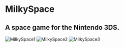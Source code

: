 # MilkySpace
## A space game for the Nintendo 3DS.

![MilkySpace1](https://github.com/Noxor11/MilkySpace/assets/54048112/7ce07057-8adc-4d67-adbc-f8dbf183f30d)
![MilkySpace2](https://github.com/Noxor11/MilkySpace/assets/54048112/c7e23462-b734-49ae-9c7a-a7adaffaf74d)
![MilkySpace3](https://github.com/Noxor11/MilkySpace/assets/54048112/24dcff0c-60c9-42de-b281-cbd6898d9e00)
